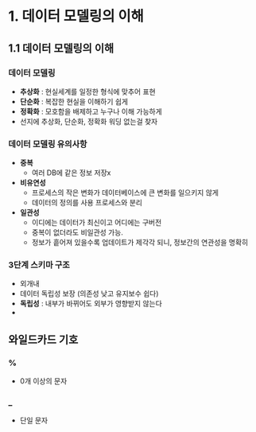 # 1. 데이터 모델링의 이해
## 1.1 데이터 모델링의 이해
### 데이터 모델링
- **추상화** : 현실세계를 일정한 형식에 맞추어 표현
- **단순화** : 복잡한 현실을 이해하기 쉽게 
- **정확화** : 모호함을 배제하고 누구나 이해 가능하게
- 선지에 추상화, 단순화, 정확화 워딩 없는걸 찾자
### 데이터 모델링 유의사항
- **중복**
  - 여러 DB에 같은 정보 저장x
- **비유연성**
  - 프로세스의 작은 변화가 데이터베이스에 큰 변화를 일으키지 않게
  - 데이터의 정의를 사용 프로세스와 분리
- **일관성**
  - 이디에는 데이터가 최신이고 어디에는 구버전
  - 중복이 없더라도 비일관성 가능.
  - 정보가 흩어져 있을수록 업데이트가 제각각 되니, 정보간의 연관성을 명확히
 ### 3단계 스키마 구조
 - 외개내
 - 데이터 독립성 보장 (의존성 낮고 유지보수 쉽다)
 - **독립성** : 내부가 바뀌어도 외부가 영향받지 않는다
 - 
## 와일드카드 기호
### %
- 0개 이상의 문자
### _
- 단일 문자
